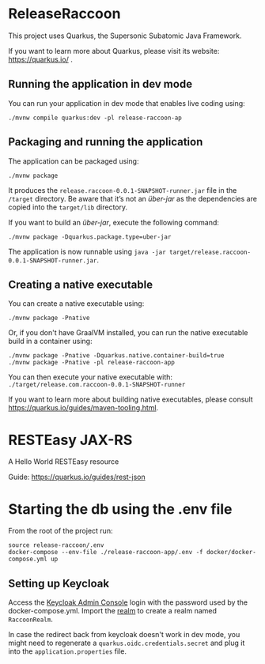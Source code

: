 # ReleaseRaccoon

This project uses Quarkus, the Supersonic Subatomic Java Framework.

If you want to learn more about Quarkus, please visit its website: https://quarkus.io/ .

## Running the application in dev mode

You can run your application in dev mode that enables live coding using:

```shell script
./mvnw compile quarkus:dev -pl release-raccoon-ap
```

## Packaging and running the application

The application can be packaged using:

```shell script
./mvnw package
```

It produces the `release.raccoon-0.0.1-SNAPSHOT-runner.jar` file in the `/target` directory. Be
aware that it’s not an _über-jar_ as the dependencies are copied into the `target/lib` directory.

If you want to build an _über-jar_, execute the following command:

```shell script
./mvnw package -Dquarkus.package.type=uber-jar
```

The application is now runnable using `java -jar target/release.raccoon-0.0.1-SNAPSHOT-runner.jar`.

## Creating a native executable

You can create a native executable using:

```shell script
./mvnw package -Pnative
```

Or, if you don't have GraalVM installed, you can run the native executable build in a container
using:

```shell script
./mvnw package -Pnative -Dquarkus.native.container-build=true
./mvnw package -Pnative -pl release-raccoon-app
```

You can then execute your native executable with: `./target/release.com.raccoon-0.0.1-SNAPSHOT-runner`

If you want to learn more about building native executables, please
consult https://quarkus.io/guides/maven-tooling.html.

# RESTEasy JAX-RS

<p>A Hello World RESTEasy resource</p>

Guide: https://quarkus.io/guides/rest-json

# Starting the db using the .env file
From the root of the project run:
```shell script
source release-raccoon/.env
docker-compose --env-file ./release-raccoon-app/.env -f docker/docker-compose.yml up
``` 

## Setting up Keycloak
Access the [Keycloak Admin Console](http://127.0.0.1:${KEYCLOAK_PORT}/auth/admin) login with the password used by the docker-compose.yml.
Import the [realm](resources/realm-export.json) to create a realm named `RaccoonRealm`.

In case the redirect back from keycloak doesn't work in dev mode, you might need to regenerate a `quarkus.oidc.credentials.secret` and plug it into the `application.properties` file.
